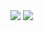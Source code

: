 <img src="https://img.shields.io/badge/뱃지레이블-배경색?style=뱃지모양&logo=007396&logoColor=로고색상"/>

<img src="https://img.shields.io/badge/Python-ebde34?style=&logo=007396&logoColor=000000"/>